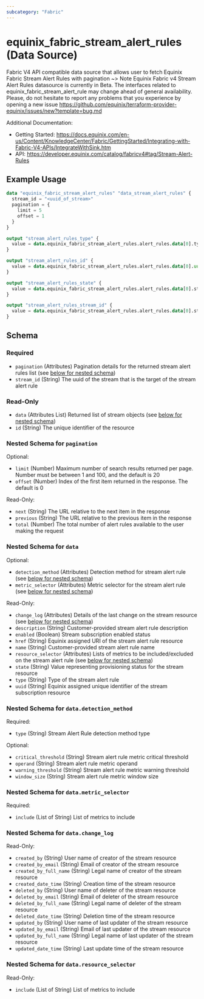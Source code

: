 ```yaml
---
subcategory: "Fabric"
---
```


# equinix_fabric_stream_alert_rules (Data Source)

Fabric V4 API compatible data source that allows user to fetch Equinix Fabric Stream Alert Rules with pagination
~> Note Equinix Fabric v4 Stream Alert Rules datasource is currently in Beta. The interfaces related to equinix_fabric_stream_alert_rule may change ahead of general availability. Please, do not hesitate to report any problems that you experience by opening a new issue https://github.com/equinix/terraform-provider-equinix/issues/new?template=bug.md

Additional Documentation:
* Getting Started: https://docs.equinix.com/en-us/Content/KnowledgeCenter/Fabric/GettingStarted/Integrating-with-Fabric-V4-APIs/IntegrateWithSink.htm
* API: https://developer.equinix.com/catalog/fabricv4#tag/Stream-Alert-Rules

## Example Usage

```terraform
data "equinix_fabric_stream_alert_rules" "data_stream_alert_rules" {
  stream_id = "<uuid_of_stream>"
  pagination = {
    limit = 5
    offset = 1
  }
}

output "stream_alert_rules_type" {
  value = data.equinix_fabric_stream_alert_rules.alert_rules.data[0].type
}

output "stream_alert_rules_id" {
  value = data.equinix_fabric_stream_alert_rules.alert_rules.data[0].uuid
}

output "stream_alert_rules_state" {
  value = data.equinix_fabric_stream_alert_rules.alert_rules.data[0].state
}

output "stream_alert_rules_stream_id" {
  value = data.equinix_fabric_stream_alert_rules.alert_rules.data[0].stream_id
}
```

<!-- schema generated by tfplugindocs -->
## Schema

### Required

- `pagination` (Attributes) Pagination details for the returned stream alert rules list (see [below for nested schema](#nestedatt--pagination))
- `stream_id` (String) The uuid of the stream that is the target of the stream alert rule

### Read-Only

- `data` (Attributes List) Returned list of stream objects (see [below for nested schema](#nestedatt--data))
- `id` (String) The unique identifier of the resource

<a id="nestedatt--pagination"></a>
### Nested Schema for `pagination`

Optional:

- `limit` (Number) Maximum number of search results returned per page. Number must be between 1 and 100, and the default is 20
- `offset` (Number) Index of the first item returned in the response. The default is 0

Read-Only:

- `next` (String) The URL relative to the next item in the response
- `previous` (String) The URL relative to the previous item in the response
- `total` (Number) The total number of alert rules available to the user making the request


<a id="nestedatt--data"></a>
### Nested Schema for `data`

Optional:

- `detection_method` (Attributes) Detection method for stream alert rule (see [below for nested schema](#nestedatt--data--detection_method))
- `metric_selector` (Attributes) Metric selector for the stream alert rule (see [below for nested schema](#nestedatt--data--metric_selector))

Read-Only:

- `change_log` (Attributes) Details of the last change on the stream resource (see [below for nested schema](#nestedatt--data--change_log))
- `description` (String) Customer-provided stream alert rule description
- `enabled` (Boolean) Stream subscription enabled status
- `href` (String) Equinix assigned URI of the stream alert rule resource
- `name` (String) Customer-provided stream alert rule name
- `resource_selector` (Attributes) Lists of metrics to be included/excluded on the stream alert rule (see [below for nested schema](#nestedatt--data--resource_selector))
- `state` (String) Value representing provisioning status for the stream resource
- `type` (String) Type of the stream alert rule
- `uuid` (String) Equinix assigned unique identifier of the stream subscription resource

<a id="nestedatt--data--detection_method"></a>
### Nested Schema for `data.detection_method`

Required:

- `type` (String) Stream Alert Rule detection method type

Optional:

- `critical_threshold` (String) Stream alert rule metric critical threshold
- `operand` (String) Stream alert rule metric operand
- `warning_threshold` (String) Stream alert rule metric warning threshold
- `window_size` (String) Stream alert rule metric window size


<a id="nestedatt--data--metric_selector"></a>
### Nested Schema for `data.metric_selector`

Required:

- `include` (List of String) List of metrics to include


<a id="nestedatt--data--change_log"></a>
### Nested Schema for `data.change_log`

Read-Only:

- `created_by` (String) User name of creator of the stream resource
- `created_by_email` (String) Email of creator of the stream resource
- `created_by_full_name` (String) Legal name of creator of the stream resource
- `created_date_time` (String) Creation time of the stream resource
- `deleted_by` (String) User name of deleter of the stream resource
- `deleted_by_email` (String) Email of deleter of the stream resource
- `deleted_by_full_name` (String) Legal name of deleter of the stream resource
- `deleted_date_time` (String) Deletion time of the stream resource
- `updated_by` (String) User name of last updater of the stream resource
- `updated_by_email` (String) Email of last updater of the stream resource
- `updated_by_full_name` (String) Legal name of last updater of the stream resource
- `updated_date_time` (String) Last update time of the stream resource


<a id="nestedatt--data--resource_selector"></a>
### Nested Schema for `data.resource_selector`

Read-Only:

- `include` (List of String) List of metrics to include
